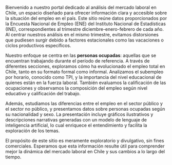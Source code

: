 Bienvenido a nuestro portal dedicado al análisis del mercado laboral en Chile, un espacio diseñado para ofrecer información clara y accesible sobre la situación del empleo en el país. Este sitio reúne datos proporcionados por la Encuesta Nacional de Empleo (ENE) del Instituto Nacional de Estadísticas (INE), correspondientes al trimestre diciembre-enero-febrero de cada año. Al centrar nuestros análisis en el mismo trimestre, evitamos distorsiones que pudiesen surgir debido a factores estacionales como las vacaciones o ciclos productivos específicos.

Nuestro enfoque se centra en las **personas ocupadas**: aquellas que se encuentran trabajando durante el período de referencia. A través de diferentes secciones, exploramos cómo ha evolucionado el empleo total en Chile, tanto en su formato formal como informal. Analizamos el subempleo por horario, conocido como TPI, y la importancia del nivel educacional de quienes están en la fuerza laboral. También evaluamos la calificación de las ocupaciones y observamos la composición del empleo según nivel educativo y calificación del trabajo.

Además, estudiamos las diferencias entre el empleo en el sector público y el sector no público, y presentamos datos sobre personas ocupadas según su nacionalidad y sexo. La presentación incluye gráficos ilustrativos y descripciones narrativas generadas con un modelo de lenguaje de inteligencia artificial, lo cual enriquece el entendimiento y facilita la exploración de los temas.

El propósito de este sitio es meramente exploratorio y divulgativo, sin fines comerciales. Esperamos que esta información resulte útil para comprender mejor la dinámica del mercado laboral en Chile y sus cambios a lo largo del tiempo.
